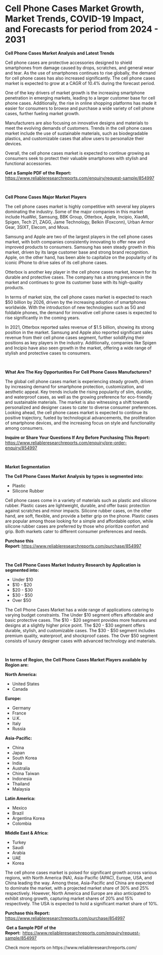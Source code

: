 <p><h1>Cell Phone Cases Market Growth, Market Trends, COVID-19 Impact, and Forecasts for period from 2024 - 2031</h1></p><p><strong>Cell Phone Cases Market Analysis and Latest Trends</strong></p>
<p><p>Cell phone cases are protective accessories designed to shield smartphones from damage caused by drops, scratches, and general wear and tear. As the use of smartphones continues to rise globally, the demand for cell phone cases has also increased significantly. The cell phone cases market is expected to grow at a CAGR of 10.4% during the forecast period.</p><p>One of the key drivers of market growth is the increasing smartphone penetration in emerging markets, leading to a larger customer base for cell phone cases. Additionally, the rise in online shopping platforms has made it easier for consumers to browse and purchase a wide variety of cell phone cases, further fueling market growth.</p><p>Manufacturers are also focusing on innovative designs and materials to meet the evolving demands of customers. Trends in the cell phone cases market include the use of sustainable materials, such as biodegradable plastics, and customizable cases that allow users to personalize their devices.</p><p>Overall, the cell phone cases market is expected to continue growing as consumers seek to protect their valuable smartphones with stylish and functional accessories.</p></p>
<p><strong>Get a Sample PDF of the Report:&nbsp;</strong> <a href="https://www.reliableresearchreports.com/enquiry/request-sample/854997">https://www.reliableresearchreports.com/enquiry/request-sample/854997</a></p>
<p>&nbsp;</p>
<p><strong>Cell Phone Cases Major Market Players</strong></p>
<p><p>The cell phone cases market is highly competitive with several key players dominating the industry. Some of the major companies in this market include HuaWei, Samsung, BBK Group, Otterbox, Apple, Incipio, XiaoMi, Spigen, Tech 21, ZAGG, Jame Technology, Belkin (Foxconn), Urban Armor Gear, 3SIXT, Elecom, and Mous.</p><p>Samsung and Apple are two of the largest players in the cell phone cases market, with both companies consistently innovating to offer new and improved products to consumers. Samsung has seen steady growth in this market, driven by its large customer base and strong brand recognition. Apple, on the other hand, has been able to capitalize on the popularity of its iconic iPhone to drive sales of its cell phone cases.</p><p>Otterbox is another key player in the cell phone cases market, known for its durable and protective cases. The company has a strong presence in the market and continues to grow its customer base with its high-quality products.</p><p>In terms of market size, the cell phone cases market is expected to reach $50 billion by 2026, driven by the increasing adoption of smartphones worldwide. With the introduction of new technologies such as 5G and foldable phones, the demand for innovative cell phone cases is expected to rise significantly in the coming years.</p><p>In 2021, Otterbox reported sales revenue of $1.5 billion, showing its strong position in the market. Samsung and Apple also reported significant sales revenue from their cell phone cases segment, further solidifying their positions as key players in the industry. Additionally, companies like Spigen and Incipio have also seen growth in the market, offering a wide range of stylish and protective cases to consumers.</p></p>
<p>&nbsp;</p>
<p><strong>What Are The Key Opportunities For Cell Phone Cases Manufacturers?</strong></p>
<p><p>The global cell phone cases market is experiencing steady growth, driven by increasing demand for smartphone protection, customization, and aesthetic appeal. Key trends include the rising popularity of slim, durable, and waterproof cases, as well as the growing preference for eco-friendly and sustainable materials. The market is also witnessing a shift towards personalized and designer cases to cater to diverse consumer preferences. Looking ahead, the cell phone cases market is expected to continue its positive trajectory, fueled by technological advancements, the proliferation of smartphone devices, and the increasing focus on style and functionality among consumers.</p></p>
<p><strong>Inquire or Share Your Questions If Any Before Purchasing This Report:</strong> <a href="https://www.reliableresearchreports.com/enquiry/pre-order-enquiry/854997">https://www.reliableresearchreports.com/enquiry/pre-order-enquiry/854997</a></p>
<p>&nbsp;</p>
<p><strong>Market Segmentation</strong></p>
<p><strong>The Cell Phone Cases Market Analysis by types is segmented into:</strong></p>
<p><ul><li>Plastic</li><li>Silicone Rubber</li></ul></p>
<p><p>Cell phone cases come in a variety of materials such as plastic and silicone rubber. Plastic cases are lightweight, durable, and offer basic protection against scratches and minor impacts. Silicone rubber cases, on the other hand, are soft, flexible, and provide a better grip on the phone. Plastic cases are popular among those looking for a simple and affordable option, while silicone rubber cases are preferred by those who prioritize comfort and grip. Both markets cater to different consumer preferences and needs.</p></p>
<p><strong>Purchase this Report:&nbsp;</strong><a href="https://www.reliableresearchreports.com/purchase/854997">https://www.reliableresearchreports.com/purchase/854997</a></p>
<p>&nbsp;</p>
<p><strong>The Cell Phone Cases Market Industry Research by Application is segmented into:</strong></p>
<p><ul><li>Under $10</li><li>$10 - $20</li><li>$20 - $30</li><li>$30 - $50</li><li>Over $50</li></ul></p>
<p><p>The Cell Phone Cases Market has a wide range of applications catering to varying budget constraints. The Under $10 segment offers affordable and basic protective cases. The $10 - $20 segment provides more features and designs at a slightly higher price point. The $20 - $30 segment offers durable, stylish, and customizable cases. The $30 - $50 segment includes premium quality, waterproof, and shockproof cases. The Over $50 segment consists of luxury designer cases with advanced technology and materials.</p></p>
<p>&nbsp;</p>
<p><strong>In terms of Region, the Cell Phone Cases Market Players available by Region are:</strong></p>
<p>
    <p> <strong> North America: </strong>
        <ul>
            <li>United States</li>
            <li>Canada</li>
        </ul>
        </p> 
    <p> <strong> Europe: </strong>
        <ul>
            <li>Germany</li>
            <li>France</li>
            <li>U.K.</li>
            <li>Italy</li>
            <li>Russia</li>
        </ul>
        </p> 
    <p> <strong> Asia-Pacific: </strong>
        <ul>
            <li>China</li>
            <li>Japan</li>
            <li>South Korea</li>
            <li>India</li>
            <li>Australia</li>
            <li>China Taiwan</li>
            <li>Indonesia</li>
            <li>Thailand</li>
            <li>Malaysia</li>
        </ul>
        </p> 
    <p> <strong> Latin America: </strong>
        <ul>
            <li>Mexico</li>
            <li>Brazil</li>
            <li>Argentina Korea</li>
            <li>Colombia</li>
        </ul>
        </p> 
    <p> <strong> Middle East & Africa: </strong>
        <ul>
            <li>Turkey</li>
            <li>Saudi</li>
            <li>Arabia</li>
            <li>UAE</li>
            <li>Korea</li>
        </ul>
    </p>
    </p>
<p><p>The cell phone cases market is poised for significant growth across various regions, with North America (NA), Asia-Pacific (APAC), Europe, USA, and China leading the way. Among these, Asia-Pacific and China are expected to dominate the market, with a projected market share of 30% and 25% respectively. However, North America and Europe are also anticipated to exhibit strong growth, capturing market shares of 20% and 15% respectively. The USA is expected to hold a significant market share of 10%.</p></p>
<p><strong>Purchase this Report: </strong><a href="https://www.reliableresearchreports.com/purchase/854997">https://www.reliableresearchreports.com/purchase/854997</a></p>
<p>&nbsp;<strong>Get a Sample PDF of the Report:&nbsp;&nbsp;</strong><a href="https://www.reliableresearchreports.com/enquiry/request-sample/854997">https://www.reliableresearchreports.com/enquiry/request-sample/854997</a></p>
<p><strong></strong></p>
<p>Check more reports on https://www.reliableresearchreports.com/</p>